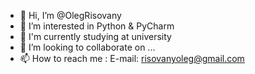 - 👋 Hi, I’m @OlegRisovany
- 👀 I’m interested in Python & PyCharm
- 🌱 I'm currently studying at university
- 💞️ I’m looking to collaborate on ...
- 📫 How to reach me : E-mail: risovanyoleg@gmail.com

<!---
OlegRisovany/OlegRisovany is a ✨ special ✨ repository because its `README.md` (this file) appears on your GitHub profile.
You can click the Preview link to take a look at your changes.
--->
